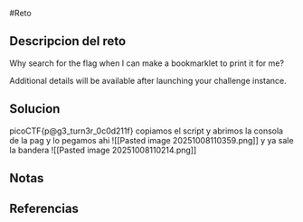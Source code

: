 #Reto 
## Descripcion del reto
Why search for the flag when I can make a bookmarklet to print it for me?

Additional details will be available after launching your challenge instance.
## Solucion
picoCTF{p@g3_turn3r_0c0d211f}
copiamos el script y abrimos la consola de la pag y lo pegamos ahi 
![[Pasted image 20251008110359.png]]
y ya sale la bandera
![[Pasted image 20251008110214.png]]
## Notas

## Referencias

